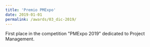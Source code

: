 ```yaml
---
title: 'Premio PMExpo'
date: 2019-01-01
permalink: /awards/03_dic-2019/
---
```


First place in the competition "PMExpo 2019" dedicated to Project Management.